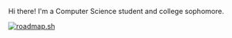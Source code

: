 Hi there! I'm a Computer Science student and college sophomore.




[![roadmap.sh](https://roadmap.sh/card/tall/67feed7d6057cdb1a2ed6083?variant=dark)](https://roadmap.sh)
